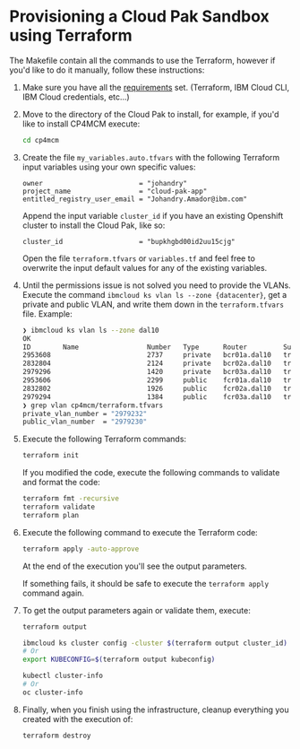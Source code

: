 # Provisioning a Cloud Pak Sandbox using Terraform

The Makefile contain all the commands to use the Terraform, however if you'd like to do it manually, follow these instructions:

1. Make sure you have all the [requirements](#requirements) set. (Terraform, IBM Cloud CLI, IBM Cloud credentials, etc...)

2. Move to the directory of the Cloud Pak to install, for example, if you'd like to install CP4MCM execute:

   ```bash
   cd cp4mcm
   ```

3. Create the file `my_variables.auto.tfvars` with the following Terraform input variables using your own specific values:

   ```hcl
   owner                        = "johandry"
   project_name                 = "cloud-pak-app"
   entitled_registry_user_email = "Johandry.Amador@ibm.com"
   ```

   Append the input variable `cluster_id` if you have an existing Openshift cluster to install the Cloud Pak, like so:

   ```hcl
   cluster_id                   = "bupkhgbd00id2uu15cjg"
   ```

   Open the file `terraform.tfvars` or `variables.tf` and feel free to overwrite the input default values for any of the existing variables.

4. Until the permissions issue is not solved you need to provide the VLANs. Execute the command `ibmcloud ks vlan ls --zone {datacenter}`, get a private and public VLAN, and write them down in the `terraform.tfvars` file. Example:

   ```bash
   ❯ ibmcloud ks vlan ls --zone dal10
   OK
   ID        Name                 Number   Type      Router         Supports Virtual Workers
   2953608                        2737     private   bcr01a.dal10   true
   2832804                        2124     private   bcr02a.dal10   true
   2979296                        1420     private   bcr03a.dal10   true
   2953606                        2299     public    fcr01a.dal10   true
   2832802                        1926     public    fcr02a.dal10   true
   2979294                        1384     public    fcr03a.dal10   true
   ❯ grep vlan cp4mcm/terraform.tfvars
   private_vlan_number = "2979232"
   public_vlan_number  = "2979230"
   ```

5. Execute the following Terraform commands:

   ```bash
   terraform init
   ```

   If you modified the code, execute the following commands to validate and format the code:

   ```bash
   terraform fmt -recursive
   terraform validate
   terraform plan
   ```

6. Execute the following command to execute the Terraform code:

   ```bash
   terraform apply -auto-approve
   ```

   At the end of the execution you'll see the output parameters.

   If something fails, it should be safe to execute the `terraform apply` command again.

7. To get the output parameters again or validate them, execute:

   ```bash
   terraform output

   ibmcloud ks cluster config -cluster $(terraform output cluster_id)
   # Or
   export KUBECONFIG=$(terraform output kubeconfig)

   kubectl cluster-info
   # Or
   oc cluster-info
   ```

8. Finally, when you finish using the infrastructure, cleanup everything you created with the execution of:

   ```bash
   terraform destroy
   ```
